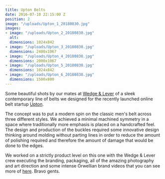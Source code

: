 ```yaml
---
title: Upton Belts
date: 2016-07-10 22:15:00 Z
position: 2
image: "/uploads/Upton_1_20180830.jpg"
images:
- image: "/uploads/Upton_2_20180830.jpg"
  alt: 
  dimensions: 1024x842
- image: "/uploads/Upton_3_20180830.jpg"
  dimensions: 2400x1067
- image: "/uploads/Upton_4_20180830.jpg"
  dimensions: 2000x1067
- image: "/uploads/Upton_5_20180830.jpg"
  dimensions: 1024x842
- image: "/uploads/Upton_6_20180830.jpg"
  dimensions: 1500x800
---
```


Some beautiful shots by our mates at [Wedge & Lever](http://www.wedgeandlever.com/) of a sleek contemporary line of belts we designed for the recently launched online belt startup [Upton](http://uptonbelts.com/).

The concept was to put a modern spin on the classic men's belt across three different styles. We achieved a minimal machined symmetry in a space where traditionally more emphasis is placed on a handcrafted feel. The design and production of the buckles required some innovative design thinking around molding without parting lines in order to reduce the amount of polishing required and therefore the amount of damage that would be done to the edges.

We worked on a strictly product level on this one with the Wedge & Lever crew executing the branding, packaging, all of the amazing photography and art direction and some intense Orwellian brand videos that you can see more of [here](http://www.wedgeandlever.com/portfolio/upton-belts/). Bravo gents.

